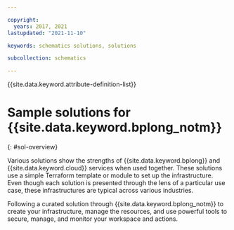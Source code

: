 ```yaml
---

copyright:
  years: 2017, 2021
lastupdated: "2021-11-10"

keywords: schematics solutions, solutions 

subcollection: schematics

---
```


{{site.data.keyword.attribute-definition-list}}



# Sample solutions for {{site.data.keyword.bplong_notm}}
{: #sol-overview}

Various solutions show the strengths of {{site.data.keyword.bplong}} and {{site.data.keyword.cloud}} services when used together. These solutions use a simple Terraform template or module to set up the infrastructure. Even though each solution is presented through the lens of a particular use case, these infrastructures are typical across various industries. 

Following a curated solution through {{site.data.keyword.bplong_notm}} to create your infrastructure, manage the resources, and use powerful tools to secure, manage, and monitor your workspace and actions. 

